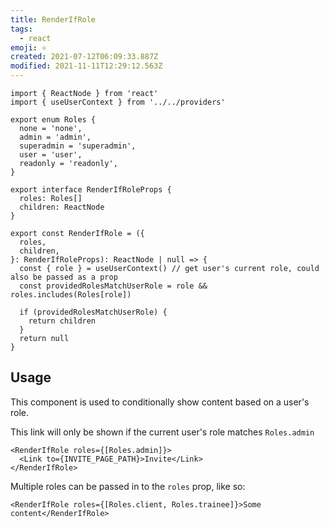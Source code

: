 ```yaml
---
title: RenderIfRole
tags:
  - react
emoji: ⚛
created: 2021-07-12T06:09:33.887Z
modified: 2021-11-11T12:29:12.563Z
---
```


```tsx
import { ReactNode } from 'react'
import { useUserContext } from '../../providers'

export enum Roles {
  none = 'none',
  admin = 'admin',
  superadmin = 'superadmin',
  user = 'user',
  readonly = 'readonly',
}

export interface RenderIfRoleProps {
  roles: Roles[]
  children: ReactNode
}

export const RenderIfRole = ({
  roles,
  children,
}: RenderIfRoleProps): ReactNode | null => {
  const { role } = useUserContext() // get user's current role, could also be passed as a prop
  const providedRolesMatchUserRole = role && roles.includes(Roles[role])

  if (providedRolesMatchUserRole) {
    return children
  }
  return null
}
```

## Usage

This component is used to conditionally show content based on a user's role.

This link will only be shown if the current user's role matches `Roles.admin`

```tsx
<RenderIfRole roles={[Roles.admin]}>
  <Link to={INVITE_PAGE_PATH}>Invite</Link>
</RenderIfRole>
```

Multiple roles can be passed in to the `roles` prop, like so:

```tsx
<RenderIfRole roles={[Roles.client, Roles.trainee]}>Some content</RenderIfRole>
```

